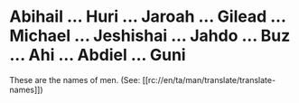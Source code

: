 # Abihail ... Huri ... Jaroah ... Gilead ... Michael ... Jeshishai ... Jahdo ... Buz ... Ahi ... Abdiel ... Guni

These are the names of men. (See: [[rc://en/ta/man/translate/translate-names]])